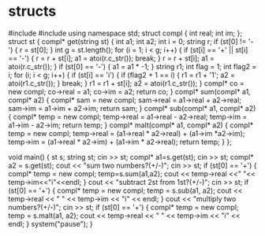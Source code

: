 # structs
#include<iostream> 
#include<string> 
using namespace std;
struct compl {
	int real;
	int im;
};
struct st {
	compl* get(string st) {
		int a1;
		int a2;
		int i = 0;
		string r;
		if (st[0] != '-') {
			r = st[0];
		}
		int g = st.length();
		for (i = 1; i < g; i++) {
			if (st[i] == '+' || st[i] == '-') {
				r = r + st[i];
				a1 = atoi(r.c_str());
				break;
			}
			r = r + st[i];
			a1 = atoi(r.c_str());
		}
		if (st[0] == '-') {
			a1 = a1 * -1;
		}
		string r1;
		int flag = 1;
		int flag2 = i;
		for (i; i < g; i++) {
			if (st[i] == 'i') {
				if (flag2 + 1 == i) {
					r1 = r1 + '1';
					a2 = atoi(r1.c_str());
				}
				break;
			}
			r1 = r1 + st[i];
			a2 = atoi(r1.c_str());
		}
		compl* co = new compl;
		co->real = a1;
		co->im = a2;
		return co;
	}
	compl* sum(compl* a1, compl* a2) {
		compl* sam = new compl;
		sam->real = a1->real + a2->real;
		sam->im = a1->im + a2->im;
		return sam;
	}
	compl* sub(compl* a1, compl* a2) {
		compl* temp = new compl;
		temp->real = a1->real - a2->real;
		temp->im = a1->im - a2->im;
		return temp;
	}
	compl* malt(compl* a1, compl* a2) {
		compl* temp = new compl;
		temp->real = (a1->real * a2->real) + (a1->im *a2->im);
		temp->im = (a1->real * a2->im) + (a1->im * a2->real);
		return temp;
	}
};


void main() {
	st s;
	string st;
	cin >> st;
	compl* a1=s.get(st);
	cin >> st;
	compl* a2 = s.get(st);
	cout << "sum two numbers?(+/-)";
	cin >> st;
	if (st[0] == '+') {
		compl* temp = new compl;
		temp=s.sum(a1,a2);
		cout << temp->real <<" "<< temp->im<<"i"<<endl;
	}
	cout << "subtract 2st from 1st?(+/-)";
	cin >> st;
	if (st[0] == '+') {
		compl* temp = new compl;
		temp = s.sub(a1, a2);
		cout << temp->real << " " << temp->im << "i" << endl;
	}
	cout << "multiply two numbers?(+/-)";
	cin >> st;
	if (st[0] == '+') {
		compl* temp = new compl;
		temp = s.malt(a1, a2);
		cout << temp->real << " " << temp->im << "i" << endl;
	}
	system("pause");
}
